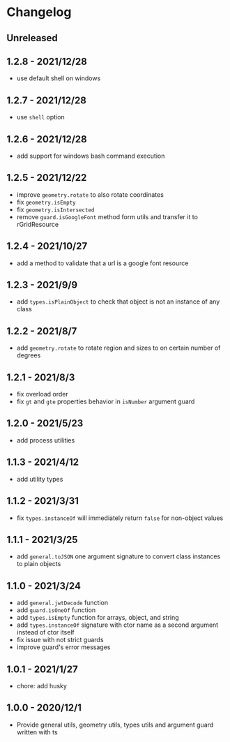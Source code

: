 # Changelog

## Unreleased


## 1.2.8 - 2021/12/28

- use default shell on windows

## 1.2.7 - 2021/12/28

- use `shell` option

## 1.2.6 - 2021/12/28

- add support for windows bash command execution

## 1.2.5 - 2021/12/22

- improve `geometry.rotate` to also rotate coordinates
- fix `geometry.isEmpty`
- fix `geometry.isIntersected`
- remove `guard.isGoogleFont` method form utils and transfer it to rGridResource

## 1.2.4 - 2021/10/27

- add a method to validate that a url is a google font resource

## 1.2.3 - 2021/9/9

- add `types.isPlainObject` to check that object is not an instance of any class

## 1.2.2 - 2021/8/7

- add `geometry.rotate` to rotate region and sizes to on certain number of degrees

## 1.2.1 - 2021/8/3

- fix overload order
- fix `gt` and `gte` properties behavior in `isNumber` argument guard

## 1.2.0 - 2021/5/23

- add process utilities

## 1.1.3 - 2021/4/12

- add utility types

## 1.1.2 - 2021/3/31

- fix `types.instanceOf` will immediately return `false` for non-object values

## 1.1.1 - 2021/3/25

- add `general.toJSON` one argument signature to convert class instances to plain objects

## 1.1.0 - 2021/3/24

- add `general.jwtDecode` function
- add `guard.isOneOf` function
- add `types.isEmpty` function for arrays, object, and string
- add `types.instanceOf` signature with ctor name as a second argument instead of ctor itself
- fix issue with not strict guards
- improve guard's error messages

## 1.0.1 - 2021/1/27

- chore: add husky

## 1.0.0 - 2020/12/1

- Provide general utils, geometry utils, types utils and argument guard written with ts